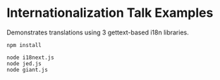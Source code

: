 Internationalization Talk Examples
==================================

Demonstrates translations using 3 gettext-based i18n libraries.

    npm install

    node i18next.js
    node jed.js
    node giant.js
